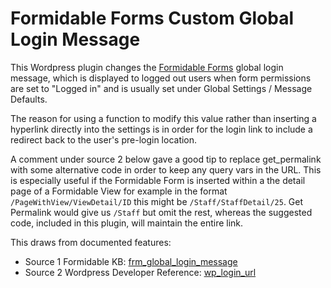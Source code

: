 # Formidable Forms Custom Global Login Message
This Wordpress plugin changes the [Formidable Forms](https://formidableforms.com) global login message, which is displayed to logged out users when form permissions are set to "Logged in" and is usually set under Global Settings / Message Defaults.

The reason for using a function to modify this value rather than inserting a hyperlink directly into the settings is in order for the login link to include a redirect back to the user's pre-login location.

A comment under source 2 below gave a good tip to replace get_permalink with some alternative code in order to keep any query vars in the URL. This is especially useful if the Formidable Form is inserted within a the detail page of a Formidable View for example in the format `/PageWithView/ViewDetail/ID` this might be `/Staff/StaffDetail/25`. Get Permalink would give us `/Staff` but omit the rest, whereas the suggested code, included in this plugin, will maintain the entire link.

This draws from documented features:
 * Source 1 Formidable KB: [frm_global_login_message](https://formidableforms.com/knowledgebase/frm_global_login_msg/)
 * Source 2 Wordpress Developer Reference: [wp_login_url](https://developer.wordpress.org/reference/functions/wp_login_url/)
